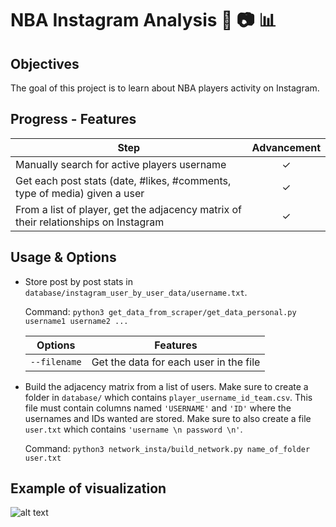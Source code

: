 # NBA Instagram Analysis :basketball: :camera: :bar_chart:

## Objectives

The goal of this project is to learn about NBA players activity on Instagram.
    
## Progress - Features

| Step          | Advancement   |
| ------------- | :-------------: |
| Manually search for active players username | &#10003; |
| Get each post stats (date, #likes, #comments, type of media) given a user | &#10003; |
| From a list of player, get the adjacency matrix of their relationships on Instagram | &#10003; |

## Usage & Options

* Store post by post stats in `database/instagram_user_by_user_data/username.txt`.

    Command: `python3 get_data_from_scraper/get_data_personal.py username1 username2 ...`

    | Options        | Features       |
    | -------------  | -------------  |
    | `--filename`   | Get the data for each user in the file |
    
* Build the adjacency matrix from a list of users. 
Make sure to create a folder in `database/` which contains `player_username_id_team.csv`.
This file must contain columns named `'USERNAME'` and `'ID'` 
where the usernames and IDs wanted are stored.
Make sure to also create a file `user.txt` which contains `'username \n password \n'`.

    Command: `python3 network_insta/build_network.py name_of_folder user.txt`
    
## Example of visualization

![alt text][network]

[network]: https://i.imgur.com/sQQ5kal.png "Example of Instagram relations network"

